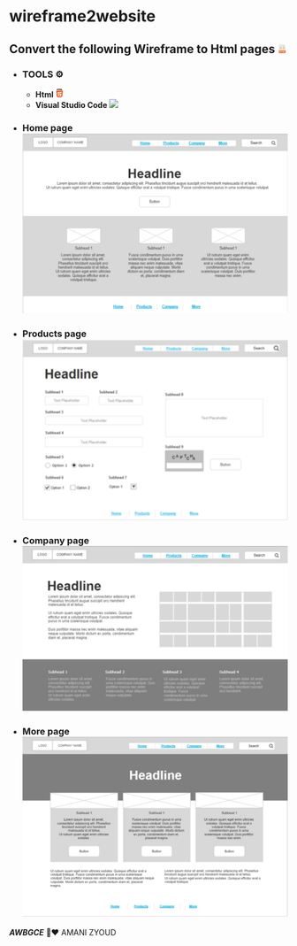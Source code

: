 # wireframe2website

## Convert the following **Wireframe** to **Html** pages ![](images/html.png)

* ### **TOOLS ⚙️**
   * **Html  ![](images/html-5.png)**
   * **Visual Studio Code ![](vs.png)**
   

* ### **Home page** ![home-page](images/home-page.jpg)
* ### **Products page** ![Products-page](images/products-page.jpg)
* ### **Company page** ![Company-page](images/company-page.jpg)
* ### **More page** ![More-page](images/more-page.jpg)


***AWBGCE*** 🌼❤️ AMANI ZYOUD 